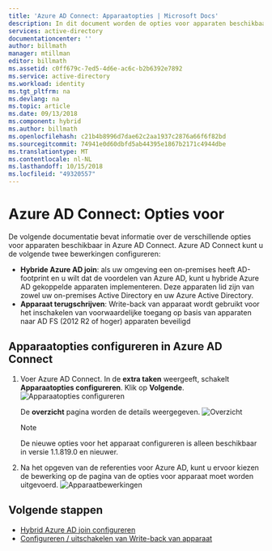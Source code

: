 ```yaml
---
title: 'Azure AD Connect: Apparaatopties | Microsoft Docs'
description: In dit document worden de opties voor apparaten beschikbaar in Azure AD Connect
services: active-directory
documentationcenter: ''
author: billmath
manager: mtillman
editor: billmath
ms.assetid: c0ff679c-7ed5-4d6e-ac6c-b2b6392e7892
ms.service: active-directory
ms.workload: identity
ms.tgt_pltfrm: na
ms.devlang: na
ms.topic: article
ms.date: 09/13/2018
ms.component: hybrid
ms.author: billmath
ms.openlocfilehash: c21b4b8996d7dae62c2aa1937c2876a66f6f82bd
ms.sourcegitcommit: 74941e0d60dbfd5ab44395e1867b2171c4944dbe
ms.translationtype: MT
ms.contentlocale: nl-NL
ms.lasthandoff: 10/15/2018
ms.locfileid: "49320557"
---
```

# <a name="azure-ad-connect-device-options"></a>Azure AD Connect: Opties voor

De volgende documentatie bevat informatie over de verschillende opties voor apparaten beschikbaar in Azure AD Connect. Azure AD Connect kunt u de volgende twee bewerkingen configureren: 
* **Hybride Azure AD join**: als uw omgeving een on-premises heeft AD-footprint en u wilt dat de voordelen van Azure AD, kunt u hybride Azure AD gekoppelde apparaten implementeren. Deze apparaten lid zijn van zowel uw on-premises Active Directory en uw Azure Active Directory.
* **Apparaat terugschrijven**: Write-back van apparaat wordt gebruikt voor het inschakelen van voorwaardelijke toegang op basis van apparaten naar AD FS (2012 R2 of hoger) apparaten beveiligd

## <a name="configure-device-options-in-azure-ad-connect"></a>Apparaatopties configureren in Azure AD Connect

1.  Voer Azure AD Connect. In de **extra taken** weergeeft, schakelt **Apparaatopties configureren**.  Klik op **Volgende**.
    ![Apparaatopties configureren](./media/how-to-connect-device-options/deviceoptions.png) 

    De **overzicht** pagina worden de details weergegeven.
    ![Overzicht](./media/how-to-connect-device-options/deviceoverview.png)

    >[!NOTE]
    > De nieuwe opties voor het apparaat configureren is alleen beschikbaar in versie 1.1.819.0 en nieuwer.

2.  Na het opgeven van de referenties voor Azure AD, kunt u ervoor kiezen de bewerking op de pagina van de opties voor apparaat moet worden uitgevoerd.
    ![Apparaatbewerkingen](./media/how-to-connect-device-options/deviceoptionsselection.png)

## <a name="next-steps"></a>Volgende stappen

* [Hybrid Azure AD join configureren](../device-management-hybrid-azuread-joined-devices-setup.md)
* [Configureren / uitschakelen van Write-back van apparaat](how-to-connect-device-writeback.md)

